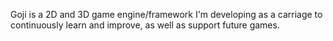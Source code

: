 Goji is a 2D and 3D game engine/framework I'm developing as a carriage to continuously learn and improve, as well as support future games.
